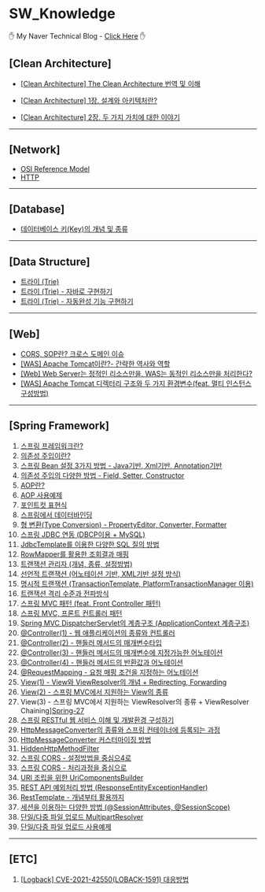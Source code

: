 # SW_Knowledge

&#9995; My Naver Technical Blog - [Click Here][bloglink] &#9995;


## [Clean Architecture]
 - [[Clean Architecture] The Clean Architecture 번역 및 이해][Clean-1]
 - [[Clean Architecture] 1장. 설계와 아키텍처란?][Clean-2]


 - [[Clean Architecture] 2장. 두 가지 가치에 대한 이야기][Clean-3]

<hr>

## [Network]

- [OSI Reference Model][Network-1]
- [HTTP][Network-2]

<hr>

## [Database]    

- [데이터베이스 키(Key)의 개념 및 종류][Database-1]

<hr>

## [Data Structure]

- [트라이 (Trie)][DataStructure-1]
- [트라이 (Trie) - 자바로 구현하기][DataStructure-2]
- [트라이 (Trie) - 자동완성 기능 구현하기][DataStructure-3]

<hr>



## [Web]

- [CORS, SOP란? 크로스 도메인 이슈][Web-1]
- [[WAS] Apache Tomcat이란?- 간략한 역사와 역할][Web-2]
- [[Web] Web Server는 정적인 리소스만을, WAS는 동적인 리소스만을 처리한다?][Web-3]
- [[WAS] Apache Tomcat 디렉터리 구조와 두 가지 환경변수(feat. 멀티 인스턴스 구성방법)][Web-4]

<hr>

## [Spring Framework]

1. [스프링 프레임워크란?][Spring-1]
2. [의존성 주입이란?][Spring-2]
3. [스프링 Bean 설정 3가지 방법 - Java기반, Xml기반, Annotation기반][Spring-3]
4. [의존성 주입의 다양한 방법 - Field, Setter, Constructor][Spring-4]
5. [AOP란?][Spring-5]
6. [AOP 사용예제][Spring-6]
7. [포인트컷 표현식][Spring-7]
8. [스프링에서 데이터바인딩][Spring-8]
9. [형 변환(Type Conversion) - PropertyEditor, Converter, Formatter][Spring-9]
10. [스프링 JDBC 연동 (DBCP이용 + MySQL)][Spring-10]
11. [JdbcTemplate를 이용한 다양한 SQL 질의 방법][Spring-11]
12. [RowMapper를 활용한 조회결과 매핑][Spring-12]
13. [트랜잭션 관리자 (개념, 종류, 설정방법)][Spring-13]   
14. [선언적 트랜잭션 (어노테이션 기반, XML기반 설정 방식)][Spring-14]
15. [명시적 트랜잭션 (TransactionTemplate, PlatformTransactionManager 이용)][Spring-15]
16. [트랜잭션 격리 수준과 전파방식][Spring-16]
17. [스프링 MVC 패턴 (feat. Front Controller 패턴)][Spring-17]
18. [스프링 MVC, 프론트 컨트롤러 패턴][Spring-18]
19. [Spring MVC DispatcherServlet의 계층구조 (ApplicationContext 계층구조)][Spring-19]
20. [@Controller(1) - 웹 애플리케이션의 종류와 컨트롤러][Spring-20]
21. [@Controller(2) - 핸들러 메서드의 매개변수타입][Spring-21]
22. [@Controller(3) - 핸들러 메서드의 매개변수에 지정가능한 어노테이션][Spring-22]
23. [@Controller(4) - 핸들러 메서드의 반환값과 어노테이션][Spring-23]
24. [@RequestMapping - 요청 매핑 조건을 지정하는 어노테이션][Spring-24]
25. [View(1) - View와 ViewResolver의 개념 + Redirecting, Forwarding][Spring-25]
26. [View(2) - 스프링 MVC에서 지원하는 View의 종류][Spring-26]
27. View(3) - 스프링 MVC에서 지원하는 ViewResolver의 종류 + ViewResolver Chaining][Spring-27]
28. [스프링 RESTful 웹 서비스 이해 및 개발환경 구성하기][Spring-28]
29. [HttpMessageConverter의 종류와 스프링 컨테이너에 등록되는 과정][Spring-29]
30. [HttpMessageConverter 커스터마이징 방법][Spring-30]
31. [HiddenHttpMethodFilter][Spring-31]
32. [스프링 CORS - 설정방법을 중심으4로][Spring-32]
33. [스프링 CORS - 처리과정을 중심으로][Spring-33]
34. [URI 조립을 위한 UriComponentsBuilder][Spring-34]
35. [REST API 예외처리 방법 (ResponseEntityExceptionHandler)][Spring-35]
36. [RestTemplate - 개념부터 활용까지][Spring-36]
37. [세션을 이용하는 다양한 방법 (@SessionAttributes, @SessionScope)][Spring-37]
38. [단일/다중 파일 업로드 MultipartResolver][Spring-38]
39. [단일/다중 파일 업로드 사용예제][Spring-39]

<hr>

## [ETC]

1. [[Logback] CVE-2021-42550(LOBACK-1591) 대응방법][ETC-1]

[bloglink]: https://blog.naver.com/aservmz "Go My Blog"

[Clean-1]: https://blog.naver.com/aservmz/222553503541 "The Clean Architecture 번역 및 이해"
[Clean-2]: https://blog.naver.com/aservmz/222554223402 "1장. 설계와 아키텍처란?"
[Clean-3]: https://blog.naver.com/aservmz/222554298254 "2장. 두 가지 가치에 대한 이야기"

[Network-1]: https://blog.naver.com/aservmz/222273195172 "OSI Reference Model"
[Network-2]: https://blog.naver.com/aservmz/222301982303 "HTTP란"

[Database-1]: https://blog.naver.com/aservmz/221943292606 "데이터베이스 키(Key)의 개념 및 종류"

[DataStructure-1]: https://blog.naver.com/aservmz/222277491970 "트라이 Trie"
[DataStructure-2]: https://blog.naver.com/aservmz/222678097858 "트라이 (Trie) - 자바로 구현하기"
[DataStructure-3]: https://blog.naver.com/aservmz/222679300807 "트라이 (Trie) - 자동완성 기능 구현하기"

[Web-1]: https://blog.naver.com/aservmz/222312490758 "CORS, SOP란? 크로스 도메인 이슈"
[Web-2]: https://blog.naver.com/aservmz/222599368051 "[WAS] Apache Tomcat이란?- 간략한 역사와 역할"
[Web-3]: https://blog.naver.com/aservmz/222599383477 "[WEB] Web Server는 정적인 리소스만을, WAS는 동적인 리소스만을 처리한다?"
[Web-4]: https://blog.naver.com/aservmz/222604592242 "[WAS] WApache Tomcat 디렉터리 구조와 두 가지 환경변수(feat. 멀티 인스턴스 구성방법)"

[Spring-1]: https://blog.naver.com/aservmz/222123598813 "스프링프레임워크란?"
[Spring-2]: https://blog.naver.com/aservmz/222124195653 "의존성 주입이란?"
[Spring-3]: https://blog.naver.com/aservmz/222124811080 "스프링 Bean 설정 3가지 방법"
[Spring-4]: https://blog.naver.com/aservmz/222125631838 "의존성 주입의 다양한 방법"
[Spring-5]: https://blog.naver.com/aservmz/222130168833 "AOP란?"
[Spring-6]: https://blog.naver.com/aservmz/222130296776 "AOP 사용예제"
[Spring-7]: https://blog.naver.com/aservmz/222130674972 "포인트컷 표현식"
[Spring-8]: https://blog.naver.com/aservmz/222132312284 "스프링에서 데이터 바인딩"
[Spring-9]: https://blog.naver.com/aservmz/222132754665 "형 변환(Type Conversion) - PropertyEditor, Converter, Formatter"
[Spring-10]: https://blog.naver.com/aservmz/222137705967 "스프링 JDBC 연동 (DBCP이용 + MySQL)"
[Spring-11]: https://blog.naver.com/aservmz/222139111928 "JdbcTemplate를 이용한 다양한 SQL 질의 방법"
[Spring-12]: https://blog.naver.com/aservmz/222139789930 "RowMapper를 활용한 조회결과 매핑"
[Spring-13]: https://blog.naver.com/aservmz/222142588232 "트랜잭션 관리자 (개념, 종류, 설정방법)"
[Spring-14]: https://blog.naver.com/aservmz/222142663551 "선언적 트랜잭션 (어노테이션 기반, XML기반 설정 방식)"
[Spring-15]: https://blog.naver.com/aservmz/222147176874 "명시적 트랜잭션 (TransactionTemplate, PlatformTransactionManager 이용)"
[Spring-16]: https://blog.naver.com/aservmz/222148145904 "트랜잭션 격리 수준과 전파방식"
[Spring-17]: https://blog.naver.com/aservmz/222149929797 "스프링 MVC 패턴 (feat. Front Controller 패턴)"
[Spring-18]: https://blog.naver.com/aservmz/222156447100 "스프링 MVC, 프론트 컨트롤러 패턴"
[Spring-19]: https://blog.naver.com/aservmz/222157110455 "Spring MVC DispatcherServlet의 계층구조 (ApplicationContext 계층구조)"
[Spring-20]: https://blog.naver.com/aservmz/222188078213 "@Controller(1) - 웹 애플리케이션의 종류와 컨트롤러"
[Spring-21]: https://blog.naver.com/aservmz/222188759193 "@Controller(2) - 핸들러 메서드의 매개변수타입"
[Spring-22]: https://blog.naver.com/aservmz/222189474892 "@Controller(3) - 핸들러 메서드의 매개변수에 지정가능한 어노테이션"
[Spring-23]: https://blog.naver.com/aservmz/222189887287 "@Controller(4) - 핸들러 메서드의 반환값과 어노테이션"
[Spring-24]: https://blog.naver.com/aservmz/222191128403 "@RequestMapping - 요청 매핑 조건을 지정하는 어노테이션"
[Spring-25]: https://blog.naver.com/aservmz/222194342273 "View(1) - View와 ViewResolver의 개념 + Redirecting, Forwarding"
[Spring-26]: https://blog.naver.com/aservmz/222195474922 "View(2) - 스프링 MVC에서 지원하는 View의 종류"
[Spring-27]: https://blog.naver.com/aservmz/222197919526 "View(3) - 스프링 MVC에서 지원하는 ViewResolver의 종류 + ViewResolver Chaining"
[Spring-28]: https://blog.naver.com/aservmz/222282710254 "스프링 RESTful 웹 서비스 이해 및 개발환경 구성하기"
[Spring-29]: https://blog.naver.com/aservmz/222283277914 "HttpMessageConverter의 종류와 스프링 컨테이너에 등록되는 과정"
[Spring-30]: https://blog.naver.com/aservmz/222284376294 "HttpMessageConverter 커스터마이징 방법"
[Spring-31]: https://blog.naver.com/aservmz/222284858959 "HiddenHttpMethodFilter"
[Spring-32]: https://blog.naver.com/aservmz/222313756775 "스프링 CORS - 설정방법을 중심으로"
[Spring-33]: https://blog.naver.com/aservmz/222313864092 "스프링 CORS - 처리과정을 중심으로"
[Spring-34]: https://blog.naver.com/aservmz/222322019981 "URI 조립을 위한 UriComponentsBuilder"
[Spring-35]: https://blog.naver.com/aservmz/222322773008 "REST API 예외처리 방법 (ResponseEntityExceptionHandler)"
[Spring-36]: https://blog.naver.com/aservmz/222325616285 "RestTemplate - 개념부터 활용까지"
[Spring-37]: https://blog.naver.com/aservmz/222332995975 "세션을 이용하는 다양한 방법 (@SessionAttributes, @SessionScope q )"
[Spring-38]: https://blog.naver.com/aservmz/222338298677 "단일/다중 파일 업로드 MultipartResolver"
[Spring-39]: https://blog.naver.com/aservmz/222338300680 "단일/다중 파일 업로드 사용 예제"


[ETC-1]: https://blog.naver.com/aservmz/222603408381 "[Logback] CVE-2021-42550(LOBACK-1591) 대응방법"


